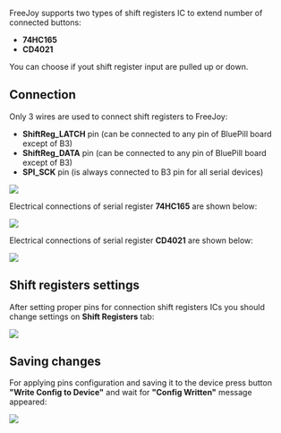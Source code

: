 FreeJoy supports two types of shift registers IC to extend number of connected buttons: 

* **74HC165**
* **CD4021**

You can choose if yout shift register input are pulled up or down.

## Connection

Only 3 wires are used to connect shift registers to FreeJoy:

* **ShiftReg_LATCH** pin (can be connected to any pin of BluePill board except of B3)
* **ShiftReg_DATA** pin (can be connected to any pin of BluePill board except of B3)
* **SPI_SCK** pin (is always connected to B3 pin for all serial devices)

![](https://github.com/FreeJoy-Team/FreeJoyConfigurator/blob/master/images/shift_registers/shift_registers_tab.png)

Electrical connections of serial register **74HC165** are shown below:

<img src="https://a.radikal.ru/a17/2001/2b/bcf0240c12fc.jpg"/>

Electrical connections of serial register **CD4021** are shown below:

![](https://github.com/FreeJoy-Team/FreeJoyConfigurator/blob/master/images/shift_registers/cd4021_connection.jpg)

## Shift registers settings

After setting proper pins for connection shift registers ICs you should change settings on **Shift Registers** tab:

![](https://github.com/FreeJoy-Team/FreeJoyConfigurator/blob/master/images/shift_registers/shift_register_setting.png)

## Saving changes

For applying pins configuration and saving it to the device press button **"Write Config to Device"** and wait for **"Config Written"** message appeared:

![](https://github.com/FreeJoy-Team/FreeJoyConfigurator/blob/master/images/config_written.png)
